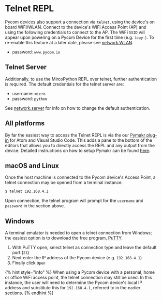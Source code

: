 # Telnet REPL

Pycom devices also support a connection via `telnet`, using the device's on board WiFi/WLAN. Connect to the device's WiFi Access Point \(AP\) and using the following credentials to connect to the AP. The WiFi `SSID` will appear upon powering on a Pycom Device for the first time \(e.g. `lopy-`\). To re-enable this feature at a later date, please see [network.WLAN]().

* password: `www.pycom.io`

## Telnet Server

Additionally, to use the MircoPython REPL over telnet, further authentication is required. The default credentials for the telnet server are:

* username: `micro`
* password: `python`

See [network.server](../../../firmwareapi/pycom/network/server.md) for info on how to change the default authentication.

## All platforms

By far the easiest way to access the Telnet REPL is via the our [Pymakr plug-in](../../../pymakr/installation/) for Atom and Visual Studio Code. This adds a pane to the bottom of the editors that allows you to directly access the REPL and any output from the device. Detailed instructions on how to setup Pymakr can be found [here](../../../pymakr/installation/).

## macOS and Linux

Once the host machine is connected to the Pycom device's Access Point, a telnet connection may be opened from a terminal instance.

```bash
$ telnet 192.168.4.1
```

Upon connection, the telnet program will prompt for the `username` and `password` in the section above.

## Windows

A terminal emulator is needed to open a telnet connection from Windows; the easiest option is to download the free program, [PuTTY](http://www.putty.org/).

1. With PuTTY open, select telnet as connection type and leave the default port \(`23`\)
2. Next enter the IP address of the Pycom device \(e.g. `192.168.4.1`\)
3. Finally click `Open`

{% hint style="info" %}
When using a Pycom device with a personal, home or office WiFi access point, the telnet connection may still be used. In this instance, the user will need to determine the Pycom device's local IP address and substitute this for `192.168.4.1`, referred to in the earlier sections.
{% endhint %}

